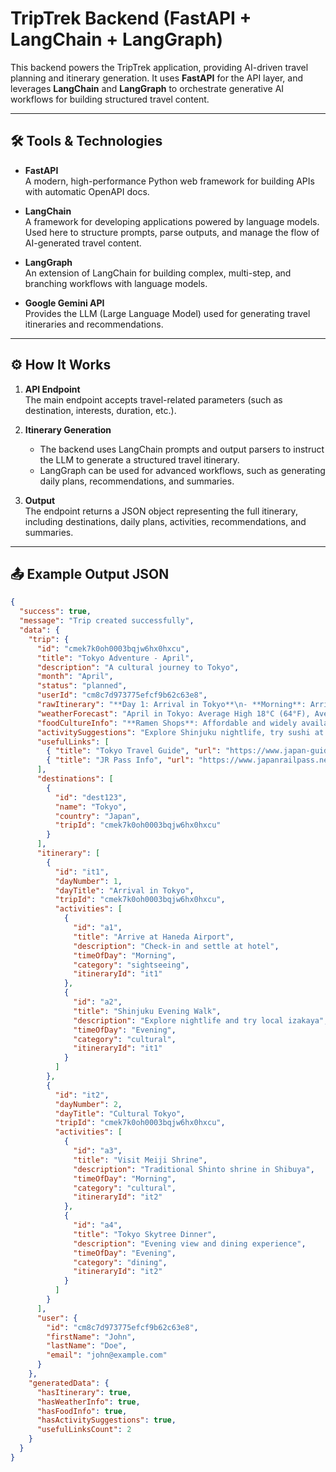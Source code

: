 # TripTrek Backend (FastAPI + LangChain + LangGraph)

This backend powers the TripTrek application, providing AI-driven travel planning and itinerary generation. It uses **FastAPI** for the API layer, and leverages **LangChain** and **LangGraph** to orchestrate generative AI workflows for building structured travel content.

---

## 🛠️ Tools & Technologies

- **FastAPI**  
  A modern, high-performance Python web framework for building APIs with automatic OpenAPI docs.

- **LangChain**  
  A framework for developing applications powered by language models. Used here to structure prompts, parse outputs, and manage the flow of AI-generated travel content.

- **LangGraph**  
  An extension of LangChain for building complex, multi-step, and branching workflows with language models.

- **Google Gemini API**  
  Provides the LLM (Large Language Model) used for generating travel itineraries and recommendations.

---

## ⚙️ How It Works

1. **API Endpoint**  
   The main endpoint accepts travel-related parameters (such as destination, interests, duration, etc.).

2. **Itinerary Generation**  
   - The backend uses LangChain prompts and output parsers to instruct the LLM to generate a structured travel itinerary.
   - LangGraph can be used for advanced workflows, such as generating daily plans, recommendations, and summaries.

3. **Output**  
   The endpoint returns a JSON object representing the full itinerary, including destinations, daily plans, activities, recommendations, and summaries.

---

## 📤 Example Output JSON

```json
{
  "success": true,
  "message": "Trip created successfully",
  "data": {
    "trip": {
      "id": "cmek7k0oh0003bqjw6hx0hxcu",
      "title": "Tokyo Adventure - April",
      "description": "A cultural journey to Tokyo",
      "month": "April",
      "status": "planned",
      "userId": "cm8c7d973775efcf9b62c63e8",
      "rawItinerary": "**Day 1: Arrival in Tokyo**\n- **Morning**: Arrive at Haneda Airport, transfer to hotel\n- **Evening**: Walk around Shinjuku and enjoy local dinner\n\n**Day 2: Cultural Tokyo**\n- **Morning**: Visit Meiji Shrine\n- **Afternoon**: Explore Asakusa and Senso-ji Temple\n- **Evening**: Tokyo Skytree view and dinner",
      "weatherForecast": "April in Tokyo: Average High 18°C (64°F), Average Low 10°C (50°F). Expect light rainfall (5 inches/month). Clothing: light jacket, umbrella recommended. Advice for Travelers: cherry blossoms still bloom early April.",
      "foodCultureInfo": "**Ramen Shops**: Affordable and widely available.\n**Sushi Bars**: Fresh, mid-range to high-end options.\n**Izakaya**: Great for casual dining and drinks.\n**Tempura Restaurants**: Moderate pricing, excellent for lunch.",
      "activitySuggestions": "Explore Shinjuku nightlife, try sushi at Tsukiji Market, day trip to Mt. Fuji.",
      "usefulLinks": [
        { "title": "Tokyo Travel Guide", "url": "https://www.japan-guide.com/tokyo" },
        { "title": "JR Pass Info", "url": "https://www.japanrailpass.net" }
      ],
      "destinations": [
        {
          "id": "dest123",
          "name": "Tokyo",
          "country": "Japan",
          "tripId": "cmek7k0oh0003bqjw6hx0hxcu"
        }
      ],
      "itinerary": [
        {
          "id": "it1",
          "dayNumber": 1,
          "dayTitle": "Arrival in Tokyo",
          "tripId": "cmek7k0oh0003bqjw6hx0hxcu",
          "activities": [
            {
              "id": "a1",
              "title": "Arrive at Haneda Airport",
              "description": "Check-in and settle at hotel",
              "timeOfDay": "Morning",
              "category": "sightseeing",
              "itineraryId": "it1"
            },
            {
              "id": "a2",
              "title": "Shinjuku Evening Walk",
              "description": "Explore nightlife and try local izakaya",
              "timeOfDay": "Evening",
              "category": "cultural",
              "itineraryId": "it1"
            }
          ]
        },
        {
          "id": "it2",
          "dayNumber": 2,
          "dayTitle": "Cultural Tokyo",
          "tripId": "cmek7k0oh0003bqjw6hx0hxcu",
          "activities": [
            {
              "id": "a3",
              "title": "Visit Meiji Shrine",
              "description": "Traditional Shinto shrine in Shibuya",
              "timeOfDay": "Morning",
              "category": "cultural",
              "itineraryId": "it2"
            },
            {
              "id": "a4",
              "title": "Tokyo Skytree Dinner",
              "description": "Evening view and dining experience",
              "timeOfDay": "Evening",
              "category": "dining",
              "itineraryId": "it2"
            }
          ]
        }
      ],
      "user": {
        "id": "cm8c7d973775efcf9b62c63e8",
        "firstName": "John",
        "lastName": "Doe",
        "email": "john@example.com"
      }
    },
    "generatedData": {
      "hasItinerary": true,
      "hasWeatherInfo": true,
      "hasFoodInfo": true,
      "hasActivitySuggestions": true,
      "usefulLinksCount": 2
    }
  }
}
